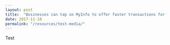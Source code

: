 ```yaml
---
layout: post
title:  "Businesses can tap on MyInfo to offer faster transactions for citizens"
date: 2017-11-10
permalink: "/resources/test-media/"
---
```


Test
